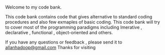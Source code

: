 Welcome to my code bank.

This code bank contains code that gives alternative to standard coding procedures and also few exmaples of basic coding. This code bank will try to cover most of the programming paradigms including Imerative , declarative , functional , object-oriented and others.

If you have any questions or feedback , please send it to allanhadoop@gmail.com
Thanks for visiting
